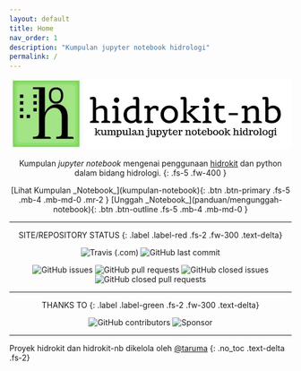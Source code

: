 ```yaml
---
layout: default
title: Home
nav_order: 1
description: "Kumpulan jupyter notebook hidrologi"
permalink: /
---
```

<div align="center">
    <img src="assets/images/hidrokit-nb-800x200.jpg" alt="Hidrokit Notebook Banner">
</div>

<div align="center" markdown="1">

Kumpulan _jupyter notebook_ mengenai penggunaan [hidrokit] dan python dalam bidang hidrologi. 
{: .fs-5 .fw-400 }
</div>

<div align="center" markdown="1">
[Lihat Kumpulan _Notebook_](kumpulan-notebook){: .btn .btn-primary .fs-5 .mb-4 .mb-md-0 .mr-2 }
[Unggah _Notebook_](panduan/mengunggah-notebook){: .btn .btn-outline .fs-5 .mb-4 .mb-md-0 }
</div>

---
<div align="center" markdown="1">
SITE/REPOSITORY STATUS
{: .label .label-red .fs-2 .fw-300 .text-delta}

![Travis (.com)](https://img.shields.io/travis/com/taruma/hidrokit-nb.svg)
![GitHub last commit](https://img.shields.io/github/last-commit/taruma/hidrokit-nb.svg)

![GitHub issues](https://img.shields.io/github/issues/taruma/hidrokit-nb.svg)
![GitHub pull requests](https://img.shields.io/github/issues-pr/taruma/hidrokit-nb.svg)
![GitHub closed issues](https://img.shields.io/github/issues-closed/taruma/hidrokit-nb.svg)
![GitHub closed pull requests](https://img.shields.io/github/issues-pr-closed/taruma/hidrokit-nb.svg)

</div>

---

<div align="center" markdown="1">
THANKS TO
{: .label .label-green .fs-2 .fw-300 .text-delta}

![GitHub contributors](https://img.shields.io/github/contributors/taruma/hidrokit-nb.svg?label=kontributor)
![Sponsor](https://img.shields.io/badge/sponsored%20by-LKO-green.svg)
</div>

---
Proyek hidrokit dan hidrokit-nb dikelola oleh [@taruma]
{: .no_toc .text-delta .fs-2}

<!-- LINK -->
[hidrokit]: https://taruma.github.io/hidrokit
[@taruma]: https://taruma.github.io